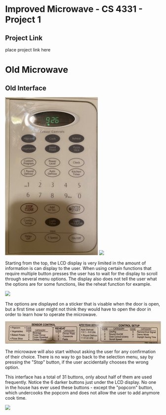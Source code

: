 # Improved Microwave - CS 4331 - Project 1
## Project Link
place project link here

# Old Microwave

## Old Interface
<img src="Interface_Cropped.jpg" width="300">

<img src="NormalUseGif.gif" width="600">

Starting from the top, the LCD display is very limited in the amount of information is can display to the user. When using certain functions that require multiple button presses the user has to wait for the display to scroll through several menu options. The display also does not tell the user what the options are for some functions, like the reheat function for example. 

<img src="ReheatMenuGif.gif" width="600">

The options are displayed on a sticker that is visable when the door is open, but a first time user might not think they would have to open the door in order to learn how to operate the microwave.

<img src="Menu_Cropped.jpg">

The microwave will also start without asking the user for any confirmation of their choice. There is no way to go back to the selection menu, say by pressing the "Stop" button, if the user accidentally chooses the wrong option. 

This interface has a total of 31 buttons, only about half of them are used frequently. Notice the 6 darker buttons just under the LCD display. No one in the house has ever used these buttons - except the "popcorn" button, which undercooks the popcorn and does not allow the user to add anymore cook time. 

<img src="PopcornGif.gif" width="600">
